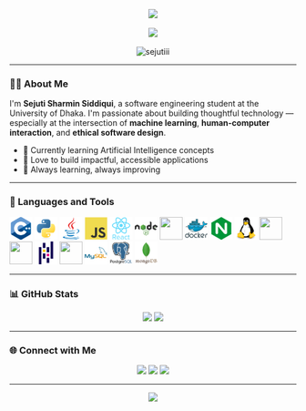 <!-- Banner -->
<p align="center">
  <img src="https://capsule-render.vercel.app/api?type=waving&color=0:5e60ce,100:7400b8&height=200&section=header&text=Hi,%20I'm%20Sejuti&fontSize=40&fontAlignY=35&animation=fadeIn" />
</p>

<!-- Typing Animation -->
<p align="center">
  <img src="https://readme-typing-svg.herokuapp.com?font=Fira+Code&duration=2000&pause=1000&color=7400B8&center=true&vCenter=true&width=440&height=45&lines=Software+Engineer+in+the+Making;Research+Enthusiast;Student+at+IIT,DU" />
</p>

<!-- Profile Views -->
<p align="center">
  <img src="https://komarev.com/ghpvc/?username=sejutiii&label=Profile%20views&color=0e75b6&style=flat" alt="sejutiii" />
</p>

---

### 👩‍💻 About Me

I'm **Sejuti Sharmin Siddiqui**, a software engineering student at the University of Dhaka. I'm passionate about building thoughtful technology — especially at the intersection of **machine learning**, **human-computer interaction**, and **ethical software design**.

- 🌱 Currently learning Artificial Intelligence concepts
- 🚀 Love to build impactful, accessible applications
- 🎯 Always learning, always improving

---

### 🧰 Languages and Tools

<p align="left">
  <a href="https://www.w3schools.com/cpp/" target="_blank"><img src="https://raw.githubusercontent.com/devicons/devicon/master/icons/cplusplus/cplusplus-original.svg" width="40" height="40"/></a>
  <a href="https://www.python.org" target="_blank"><img src="https://raw.githubusercontent.com/devicons/devicon/master/icons/python/python-original.svg" width="40" height="40"/></a>
  <a href="https://www.java.com" target="_blank"><img src="https://raw.githubusercontent.com/devicons/devicon/master/icons/java/java-original.svg" width="40" height="40"/></a>
  <a href="https://developer.mozilla.org/en-US/docs/Web/JavaScript" target="_blank"><img src="https://raw.githubusercontent.com/devicons/devicon/master/icons/javascript/javascript-original.svg" width="40" height="40"/></a>
  <a href="https://reactjs.org/" target="_blank"><img src="https://raw.githubusercontent.com/devicons/devicon/master/icons/react/react-original-wordmark.svg" width="40" height="40"/></a>
  <a href="https://nodejs.org" target="_blank"><img src="https://raw.githubusercontent.com/devicons/devicon/master/icons/nodejs/nodejs-original-wordmark.svg" width="40" height="40"/></a>
  <a href="https://tailwindcss.com/" target="_blank"><img src="https://www.vectorlogo.zone/logos/tailwindcss/tailwindcss-icon.svg" width="40" height="40"/></a>
  <a href="https://www.docker.com/" target="_blank"><img src="https://raw.githubusercontent.com/devicons/devicon/master/icons/docker/docker-original-wordmark.svg" width="40" height="40"/></a>
  <a href="https://www.nginx.com" target="_blank"><img src="https://raw.githubusercontent.com/devicons/devicon/master/icons/nginx/nginx-original.svg" width="40" height="40"/></a>
  <a href="https://www.linux.org/" target="_blank"><img src="https://raw.githubusercontent.com/devicons/devicon/master/icons/linux/linux-original.svg" width="40" height="40"/></a>
  <a href="https://git-scm.com/" target="_blank"><img src="https://www.vectorlogo.zone/logos/git-scm/git-scm-icon.svg" width="40" height="40"/></a>
  <a href="https://postman.com" target="_blank"><img src="https://www.vectorlogo.zone/logos/getpostman/getpostman-icon.svg" width="40" height="40"/></a>
  <a href="https://pandas.pydata.org/" target="_blank"><img src="https://raw.githubusercontent.com/devicons/devicon/2ae2a900d2f041da66e950e4d48052658d850630/icons/pandas/pandas-original.svg" width="40" height="40"/></a>
  <a href="https://www.selenium.dev" target="_blank"><img src="https://raw.githubusercontent.com/detain/svg-logos/780f25886640cef088af994181646db2f6b1a3f8/svg/selenium-logo.svg" width="40" height="40"/></a>
  <a href="https://www.mysql.com/" target="_blank"><img src="https://raw.githubusercontent.com/devicons/devicon/master/icons/mysql/mysql-original-wordmark.svg" width="40" height="40"/></a>
  <a href="https://www.postgresql.org" target="_blank"><img src="https://raw.githubusercontent.com/devicons/devicon/master/icons/postgresql/postgresql-original-wordmark.svg" width="40" height="40"/></a>
  <a href="https://www.mongodb.com/" target="_blank"><img src="https://raw.githubusercontent.com/devicons/devicon/master/icons/mongodb/mongodb-original-wordmark.svg" width="40" height="40"/></a>
</p>

---

### 📊 GitHub Stats

<p align="center">
  <img src="https://github-readme-stats.vercel.app/api?username=sejutiii&show_icons=true&theme=radical" height="160" />
  <img src="https://github-readme-streak-stats.herokuapp.com?user=sejutiii&theme=radical" height="160" />
</p>

---

### 🌐 Connect with Me

<p align="center">
  <a href="mailto:bsse1420@iit.du.ac.bd"><img src="https://img.shields.io/badge/Email-%23D14836?style=for-the-badge&logo=gmail&logoColor=white"/></a>
  <a href="https://linkedin.com/in/sejuti-sharmin-siddiqui-242305328"><img src="https://img.shields.io/badge/LinkedIn-%230077B5?style=for-the-badge&logo=linkedin&logoColor=white"/></a>
  <a href="https://github.com/sejutiii"><img src="https://img.shields.io/badge/GitHub-%2312100E?style=for-the-badge&logo=github&logoColor=white"/></a>
</p>

---

<p align="center">
  <img src="https://capsule-render.vercel.app/api?type=waving&color=0:5e60ce,100:7400b8&height=100&section=footer"/>
</p>
